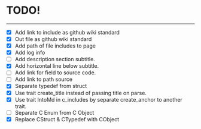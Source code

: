 # TODO!

---

- [x] Add link to include as github wiki standard
- [x] Out file as github wiki standard
- [x] Add path of file includes to page
- [x] Add log info
- [ ] Add description section subtitle.
- [x] Add horizontal line below subtitle.
- [ ] Add link for field to source code.
- [ ] Add link to path source
- [x] Separate typedef from struct
- [x] Use trait create_title instead of passing title on parse.
- [x] Use trait IntoMd in c_includes by separate create_anchor to another trait.
- [ ] Separate C Enum from C Object
- [x] Replace CStruct & CTypedef with CObject
